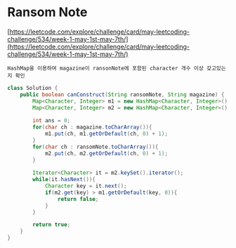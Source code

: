 # Ransom Note

[https://leetcode.com/explore/challenge/card/may-leetcoding-challenge/534/week-1-may-1st-may-7th/](https://leetcode.com/explore/challenge/card/may-leetcoding-challenge/534/week-1-may-1st-may-7th/)
~~~
HashMap을 이용하여 magazine이 ransonNote에 포함된 character 개수 이상 갖고있는지 확인
~~~

```java
class Solution {
    public boolean canConstruct(String ransomNote, String magazine) {
        Map<Character, Integer> m1 = new HashMap<Character, Integer>();
        Map<Character, Integer> m2 = new HashMap<Character, Integer>();
        
        int ans = 0;
        for(char ch : magazine.toCharArray()){
            m1.put(ch, m1.getOrDefault(ch, 0) + 1);
        }
        for(char ch : ransomNote.toCharArray()){
            m2.put(ch, m2.getOrDefault(ch, 0) + 1);
        }
        
        Iterator<Character> it = m2.keySet().iterator();
        while(it.hasNext()){
            Character key = it.next();
            if(m2.get(key) > m1.getOrDefault(key, 0)){
                return false;
            }
        }

        return true;
    }
}
```